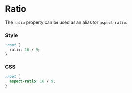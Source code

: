 # Ratio

The `ratio` property can be used as an alias for `aspect-ratio`.

<!-- tabs:start -->

### **Style**

```css
:root {
  ratio: 16 / 9;
}
```

### **CSS**

```css
:root {
  aspect-ratio: 16 / 9;
}
```

<!-- tabs:end -->

